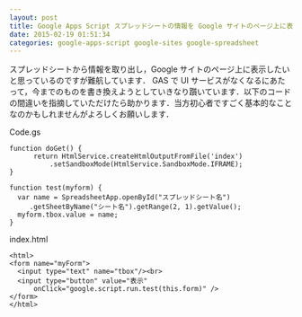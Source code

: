 ```yaml
---
layout: post
title: Google Apps Script スプレッドシートの情報を Google サイトのページ上に表示させたい
date: 2015-02-19 01:51:34
categories: google-apps-script google-sites google-spreadsheet
---
```

<!-- {% raw %} -->
<p>スプレッドシートから情報を取り出し，Google サイトのページ上に表示したいと思っているのですが難航しています． GAS で UI サービスがなくなるにあたって，今までのものを書き換えようとしていきなり躓いています．以下のコードの間違いを指摘していただけたら助かります．当方初心者ですごく基本的なことなのかもしれませんがよろしくお願いします．</p>

<p>Code.gs</p>

<pre class="lang-javascript prettyprint-override"><code>function doGet() {
      return HtmlService.createHtmlOutputFromFile('index')
          .setSandboxMode(HtmlService.SandboxMode.IFRAME);
}

function test(myform) {
  var name = SpreadsheetApp.openById("スプレッドシート名")
     .getSheetByName("シート名").getRange(2, 1).getValue();
  myform.tbox.value = name;
}
</code></pre>

<p>index.html</p>

<pre class="lang-html prettyprint-override"><code>&lt;html&gt;
&lt;form name="myForm"&gt;
  &lt;input type="text" name="tbox"/&gt;&lt;br&gt;
  &lt;input type="button" value="表示"
      onClick="google.script.run.test(this.form)" /&gt;
&lt;/form&gt;
&lt;/html&gt;
</code></pre>
<!-- {% endraw %} -->
